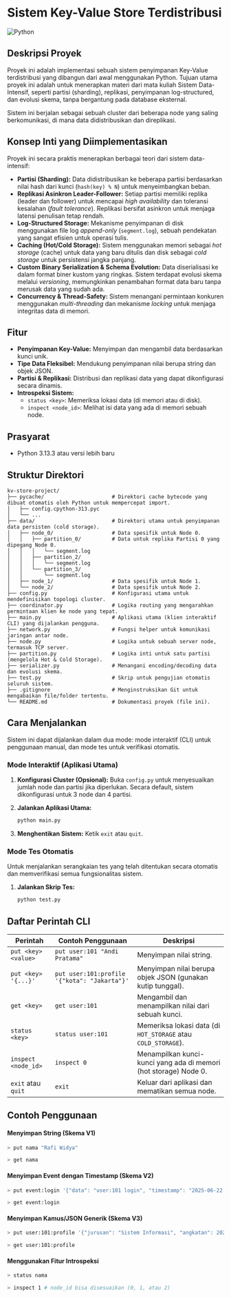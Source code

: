 # Sistem Key-Value Store Terdistribusi

![Python](https://img.shields.io/badge/python-3.13.3-blue.svg)

## Deskripsi Proyek

Proyek ini adalah implementasi sebuah sistem penyimpanan Key-Value terdistribusi yang dibangun dari awal menggunakan Python. Tujuan utama proyek ini adalah untuk menerapkan materi dari mata kuliah Sistem Data-Intensif, seperti partisi (sharding), replikasi, penyimpanan log-structured, dan evolusi skema, tanpa bergantung pada database eksternal.

Sistem ini berjalan sebagai sebuah cluster dari beberapa node yang saling berkomunikasi, di mana data didistribusikan dan direplikasi.

## Konsep Inti yang Diimplementasikan

Proyek ini secara praktis menerapkan berbagai teori dari sistem data-intensif:

* **Partisi (Sharding):** Data didistribusikan ke beberapa partisi berdasarkan nilai hash dari kunci (`hash(key) % N`) untuk menyeimbangkan beban.
* **Replikasi Asinkron Leader-Follower:** Setiap partisi memiliki replika (leader dan follower) untuk mencapai *high availability* dan toleransi kesalahan (*fault tolerance*). Replikasi bersifat asinkron untuk menjaga latensi penulisan tetap rendah.
* **Log-Structured Storage:** Mekanisme penyimpanan di disk menggunakan file log *append-only* (`segment.log`), sebuah pendekatan yang sangat efisien untuk operasi tulis.
* **Caching (Hot/Cold Storage):** Sistem menggunakan memori sebagai *hot storage* (cache) untuk data yang baru ditulis dan disk sebagai *cold storage* untuk persistensi jangka panjang.
* **Custom Binary Serialization & Schema Evolution:** Data diserialisasi ke dalam format biner kustom yang ringkas. Sistem terdapat evolusi skema melalui *versioning*, memungkinkan penambahan format data baru tanpa merusak data yang sudah ada.
* **Concurrency & Thread-Safety:** Sistem menangani permintaan konkuren menggunakan *multi-threading* dan mekanisme *locking* untuk menjaga integritas data di memori.

## Fitur

* **Penyimpanan Key-Value:** Menyimpan dan mengambil data berdasarkan kunci unik.
* **Tipe Data Fleksibel:** Mendukung penyimpanan nilai berupa string dan objek JSON.
* **Partisi & Replikasi:** Distribusi dan replikasi data yang dapat dikonfigurasi secara dinamis.
* **Introspeksi Sistem:**
    * `status <key>`: Memeriksa lokasi data (di memori atau di disk).
    * `inspect <node_id>`: Melihat isi data yang ada di memori sebuah node.

## Prasyarat

* Python 3.13.3 atau versi lebih baru

## Struktur Direktori

```
kv-store-project/
├── pycache/                      # Direktori cache bytecode yang dibuat otomatis oleh Python untuk mempercepat import.
│   ├── config.cpython-313.pyc
│   └── ...
├── data/                         # Direktori utama untuk penyimpanan data persisten (cold storage).
│   ├── node_0/                   # Data spesifik untuk Node 0.
│   │   ├── partition_0/          # Data untuk replika Partisi 0 yang dipegang Node 0.
│   │   │   └── segment.log
│   │   ├── partition_2/
│   │   │   └── segment.log
│   │   └── partition_3/
│   │       └── segment.log
│   ├── node_1/                   # Data spesifik untuk Node 1.
│   └── node_2/                   # Data spesifik untuk Node 2.
├── config.py                     # Konfigurasi utama untuk mendefinisikan topologi cluster.
├── coordinator.py                # Logika routing yang mengarahkan permintaan klien ke node yang tepat.
├── main.py                       # Aplikasi utama (klien interaktif CLI) yang dijalankan pengguna.
├── network.py                    # Fungsi helper untuk komunikasi jaringan antar node.
├── node.py                       # Logika untuk sebuah server node, termasuk TCP server.
├── partition.py                  # Logika inti untuk satu partisi (mengelola Hot & Cold Storage).
├── serializer.py                 # Menangani encoding/decoding data dan evolusi skema.
├── test.py                       # Skrip untuk pengujian otomatis seluruh sistem.
├── .gitignore                    # Menginstruksikan Git untuk mengabaikan file/folder tertentu.
└── README.md                     # Dokumentasi proyek (file ini).
```
## Cara Menjalankan

Sistem ini dapat dijalankan dalam dua mode: mode interaktif (CLI) untuk penggunaan manual, dan mode tes untuk verifikasi otomatis.

### Mode Interaktif (Aplikasi Utama)

1.  **Konfigurasi Cluster (Opsional):**
    Buka `config.py` untuk menyesuaikan jumlah node dan partisi jika diperlukan. Secara default, sistem dikonfigurasi untuk 3 node dan 4 partisi.

2.  **Jalankan Aplikasi Utama:**
    ```bash
    python main.py
    ```

3.  **Menghentikan Sistem:**
    Ketik `exit` atau `quit`.

### Mode Tes Otomatis

Untuk menjalankan serangkaian tes yang telah ditentukan secara otomatis dan memverifikasi semua fungsionalitas sistem.

1.  **Jalankan Skrip Tes:**
    ```bash
    python test.py
    ```

## Daftar Perintah CLI

| Perintah            | Contoh Penggunaan                                    | Deskripsi                                                        |
| ------------------- | ---------------------------------------------------- | ---------------------------------------------------------------- |
| `put <key> <value>` | `put user:101 "Andi Pratama"`                        | Menyimpan nilai string.                                          |
| `put <key> '{...}'` | `put user:101:profile '{"kota": "Jakarta"}'`         | Menyimpan nilai berupa objek JSON (gunakan kutip tunggal).       |
| `get <key>`         | `get user:101`                                       | Mengambil dan menampilkan nilai dari sebuah kunci.               |
| `status <key>`      | `status user:101`                                    | Memeriksa lokasi data (di `HOT_STORAGE` atau `COLD_STORAGE`).     |
| `inspect <node_id>` | `inspect 0`                                          | Menampilkan kunci-kunci yang ada di memori (hot storage) Node 0. |
| `exit` atau `quit`  | `exit`                                               | Keluar dari aplikasi dan mematikan semua node.     |

## Contoh Penggunaan

#### Menyimpan String (Skema V1)
```bash
> put nama "Rafi Widya"
```
```bash
> get nama
```
#### Menyimpan Event dengan Timestamp (Skema V2)
```bash
> put event:login '{"data": "user:101 login", "timestamp": "2025-06-22 10:30:00"}'
```
```bash
> get event:login
```
#### Menyimpan Kamus/JSON Generik (Skema V3)
```bash
> put user:101:profile '{"jurusan": "Sistem Informasi", "angkatan": 2022}'
```
```bash
> get user:101:profile
```
#### Menggunakan Fitur Introspeksi
```bash
> status nama
```
```bash
> inspect 1 # node_id bisa disesuaikan (0, 1, atau 2)
```
